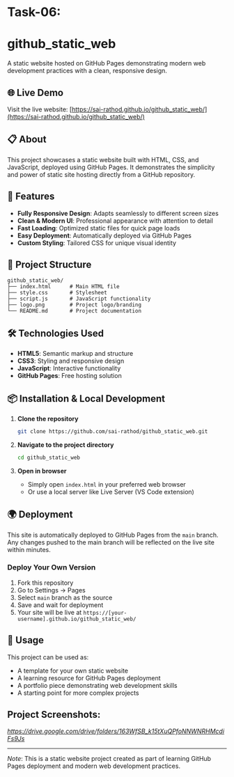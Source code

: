 # Task-06:
# github_static_web

A static website hosted on GitHub Pages demonstrating modern web development practices with a clean, responsive design.

## 🌐 Live Demo

Visit the live website: [https://sai-rathod.github.io/github_static_web/](https://sai-rathod.github.io/github_static_web/)

## 📋 About

This project showcases a static website built with HTML, CSS, and JavaScript, deployed using GitHub Pages. It demonstrates the simplicity and power of static site hosting directly from a GitHub repository.

## 🚀 Features

- **Fully Responsive Design**: Adapts seamlessly to different screen sizes
- **Clean & Modern UI**: Professional appearance with attention to detail
- **Fast Loading**: Optimized static files for quick page loads
- **Easy Deployment**: Automatically deployed via GitHub Pages
- **Custom Styling**: Tailored CSS for unique visual identity

## 📁 Project Structure

```
github_static_web/
├── index.html      # Main HTML file
├── style.css       # Stylesheet
├── script.js       # JavaScript functionality
├── logo.png        # Project logo/branding
└── README.md       # Project documentation
```

## 🛠️ Technologies Used

- **HTML5**: Semantic markup and structure
- **CSS3**: Styling and responsive design
- **JavaScript**: Interactive functionality
- **GitHub Pages**: Free hosting solution

## 📦 Installation & Local Development

1. **Clone the repository**
   ```bash
   git clone https://github.com/sai-rathod/github_static_web.git
   ```

2. **Navigate to the project directory**
   ```bash
   cd github_static_web
   ```

3. **Open in browser**
   - Simply open `index.html` in your preferred web browser
   - Or use a local server like Live Server (VS Code extension)

## 🌍 Deployment

This site is automatically deployed to GitHub Pages from the `main` branch. Any changes pushed to the main branch will be reflected on the live site within minutes.

### Deploy Your Own Version

1. Fork this repository
2. Go to Settings → Pages
3. Select `main` branch as the source
4. Save and wait for deployment
5. Your site will be live at `https://[your-username].github.io/github_static_web/`

## 📝 Usage

This project can be used as:
- A template for your own static website
- A learning resource for GitHub Pages deployment
- A portfolio piece demonstrating web development skills
- A starting point for more complex projects
  
## Project Screenshots:
*https://drive.google.com/drive/folders/163WfSB_k15tXuQPfoNNWNRHMcdiFs9Js*

---
*Note*: This is a static website project created as part of learning GitHub Pages deployment and modern web development practices.
